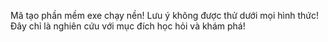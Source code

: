 Mã tạo phần mềm exe chạy nền!
Lưu ý không được thử dưới mọi hình thức!
Đây chỉ là nghiên cứu với mục đích học hỏi và khám phá!
